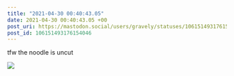 ```yaml
---
title: "2021-04-30 00:40:43.05"
date: 2021-04-30 00:40:43.05 +00
post_uri: https://mastodon.social/users/gravely/statuses/106151493176154046
post_id: 106151493176154046
---
```

tfw the noodle is uncut


![](/images/106151493129632615.jpg)

